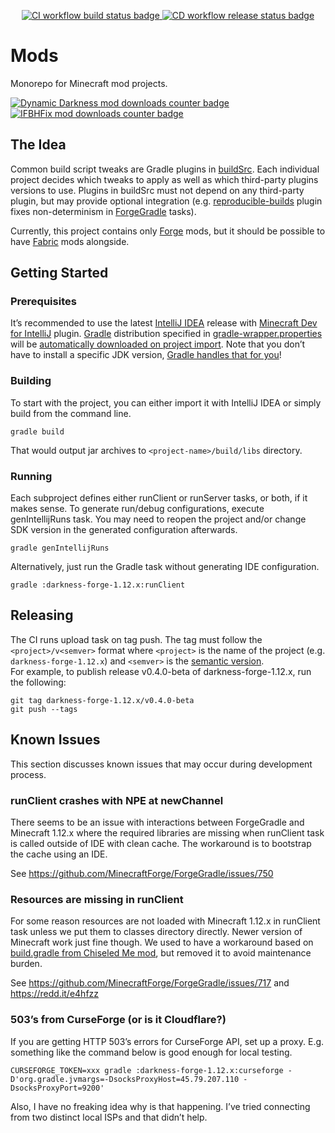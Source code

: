<p align=center>
    <a title="CI workflow" href="https://github.com/yamporg/mods/actions/workflows/main.yaml">
        <img src="https://img.shields.io/github/workflow/status/yamporg/mods/CI?style=for-the-badge&logo=github" alt="CI workflow build status badge">
    </a>
    <a title="CD workflow" href="https://github.com/yamporg/mods/actions/workflows/release.yaml">
        <img src="https://img.shields.io/github/workflow/status/yamporg/mods/CD?style=for-the-badge&label=release&logo=github" alt="CD workflow release status badge">
    </a>
</p>

# Mods

Monorepo for Minecraft mod projects.

<p>
    <a title="Dynamic Darkness mod" href="https://www.curseforge.com/minecraft/mc-mods/dynamic-darkness">
        <img src="https://cf.way2muchnoise.eu/full_363102_Darkness%20%7C_downloads.svg?badge_style=for_the_badge" alt="Dynamic Darkness mod downloads counter badge">
    </a>
    <br>
    <a title="IFBHFix mod" href="https://www.curseforge.com/minecraft/mc-mods/ifbhfix">
        <img src="https://cf.way2muchnoise.eu/full_446961_IFBHFix%20%7C_downloads.svg?badge_style=for_the_badge" alt="IFBHFix mod downloads counter badge">
    </a>
</p>

## The Idea

Common build script tweaks are Gradle plugins in [buildSrc](buildSrc). Each individual project decides which tweaks to apply as well as which third-party plugins versions to use. Plugins in buildSrc must not depend on any third-party plugin, but may provide optional integration (e.g. [reproducible-builds](buildSrc/src/main/kotlin/io/github/yamporg/gradle/ReproducibleBuildsPlugin.kt) plugin fixes non-determinism in [ForgeGradle](https://github.com/MinecraftForge/ForgeGradle) tasks).

Currently, this project contains only [Forge](https://github.com/MinecraftForge/MinecraftForge) mods, but it should be possible to have [Fabric](https://fabricmc.net) mods alongside.

## Getting Started

### Prerequisites

It’s recommended to use the latest [IntelliJ IDEA](https://jetbrains.com/idea) release with [Minecraft Dev for IntelliJ](https://minecraftdev.org) plugin. [Gradle](https://gradle.org) distribution specified in [gradle-wrapper.properties](gradle/wrapper/gradle-wrapper.properties) will be [automatically downloaded on project import](https://jetbrains.com/help/idea/gradle.html#604e9f91). Note that you don’t have to install a specific JDK version, [Gradle handles that for you](https://blog.gradle.org/java-toolchains)!

### Building

To start with the project, you can either import it with IntelliJ IDEA or simply build from the command line.
```
gradle build
```
That would output jar archives to `<project-name>/build/libs` directory.

### Running

Each subproject defines either runClient or runServer tasks, or both, if it makes sense. To generate run/debug configurations, execute genIntellijRuns task. You may need to reopen the project and/or change SDK version in the generated configuration afterwards.
```
gradle genIntellijRuns
```

Alternatively, just run the Gradle task without generating IDE configuration.
```
gradle :darkness-forge-1.12.x:runClient
```

## Releasing

The CI runs upload task on tag push. The tag must follow the `<project>/v<semver>` format where `<project>` is the name of the project (e.g. `darkness-forge-1.12.x`) and `<semver>` is the [semantic version](https://semver.org).  
For example, to publish release v0.4.0-beta of darkness-forge-1.12.x, run the following:
```
git tag darkness-forge-1.12.x/v0.4.0-beta
git push --tags
```

## Known Issues

This section discusses known issues that may occur during development process.

### runClient crashes with NPE at newChannel

There seems to be an issue with interactions between ForgeGradle and Minecraft 1.12.x where the required libraries are missing when runClient task is called outside of IDE with clean cache. The workaround is to bootstrap the cache using an IDE.

See https://github.com/MinecraftForge/ForgeGradle/issues/750

### Resources are missing in runClient

For some reason resources are not loaded with Minecraft 1.12.x in runClient task unless we put them to classes directory directly. Newer version of Minecraft work just fine though. We used to have a workaround based on [build.gradle from Chiseled Me mod](https://github.com/necauqua/chiseled-me/blob/f8b94ab08ff39c46c58120027de4361597a1a473/build.gradle#L30-L39), but removed it to avoid maintenance burden.

See https://github.com/MinecraftForge/ForgeGradle/issues/717 and https://redd.it/e4hfzz

### 503’s from CurseForge (or is it Cloudflare?)

If you are getting HTTP 503’s errors for CurseForge API, set up a proxy. E.g. something like the command below is good enough for local testing.
```
CURSEFORGE_TOKEN=xxx gradle :darkness-forge-1.12.x:curseforge -D'org.gradle.jvmargs=-DsocksProxyHost=45.79.207.110 -DsocksProxyPort=9200'
```
Also, I have no freaking idea why is that happening. I’ve tried connecting from two distinct local ISPs and that didn’t help.
